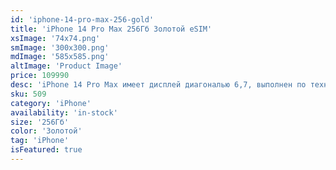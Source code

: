 ```yaml
---
id: 'iphone-14-pro-max-256-gold'
title: 'iPhone 14 Pro Max 256Гб Золотой eSIM'
xsImage: '74x74.png'
smImage: '300x300.png'
mdImage: '585x585.png'
altImage: 'Product Image'
price: 109990
desc: 'iPhone 14 Pro Max имеет дисплей диагональю 6,7, выполнен по технологии Oled Super Retina XDR.  Водонепроницаемость по стандарту IP68. Нержавеющая сталь, используемая в хирургии. Dynamic Island, по-настоящему инновационный интерфейс взаимодействия с iPhone. В нем расположены датчики, а фон вокруг может меняться в зависимости от уведомлений, подключения AirPods и многого другого.  У iPhone 14 Pro Max процессор Apple A16 Bionic – это самый быстрый чип среди iPhone. Основная камера смартфона построена на датчике 48 MP, работает по технологии Quad Pixel: каждые 4 пикселя объединяются в 1, чтобы передать больше света. Качество при съемке в темноте выросло вдвое. Время работы без подзарядки при просмотре видео 29 часов, а при прослушивании музыки 95.'
sku: 509
category: 'iPhone'
availability: 'in-stock'
size: '256Гб'
color: 'Золотой'
tag: 'iPhone'
isFeatured: true
---
```

